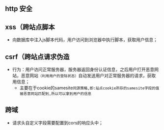 ## http 安全

## xss（跨站点脚本

* 向数据库中注入js脚本代码，用户访问到浏览器中执行脚本，获取用户信息；

## csrf（跨站点请求伪造

* 行为：用户访问正常服务器，服务器返回身份认证信息，之后用户打开恶意网站，恶意网站`（利用用户的登陆状态）`自动发送用户对正常服务器的请求，获取用信息；
  - 主要在于cookie的samesite`同源策略,即:站点cookie所存的samesite字段的值被恶意网站匹配到,所以可以拿到用户的信息`


## 跨域

* 请求头自定义字段需要配置到cors的响应头中；
